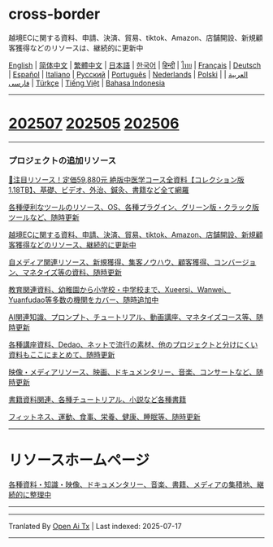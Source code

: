 # cross-border
越境ECに関する資料、申請、決済、貿易、tiktok、Amazon、店舗開設、新規顧客獲得などのリソースは、継続的に更新中

[English](https://openaitx.github.io/view.html?user=mswnlz&project=cross-border&lang=en) | [简体中文](https://openaitx.github.io/view.html?user=mswnlz&project=cross-border&lang=zh-CN) | [繁體中文](https://openaitx.github.io/view.html?user=mswnlz&project=cross-border&lang=zh-TW) | [日本語](https://openaitx.github.io/view.html?user=mswnlz&project=cross-border&lang=ja) | [한국어](https://openaitx.github.io/view.html?user=mswnlz&project=cross-border&lang=ko) | [हिन्दी](https://openaitx.github.io/view.html?user=mswnlz&project=cross-border&lang=hi) | [ไทย](https://openaitx.github.io/view.html?user=mswnlz&project=cross-border&lang=th) | [Français](https://openaitx.github.io/view.html?user=mswnlz&project=cross-border&lang=fr) | [Deutsch](https://openaitx.github.io/view.html?user=mswnlz&project=cross-border&lang=de) | [Español](https://openaitx.github.io/view.html?user=mswnlz&project=cross-border&lang=es) | [Italiano](https://openaitx.github.io/view.html?user=mswnlz&project=cross-border&lang=it) | [Русский](https://openaitx.github.io/view.html?user=mswnlz&project=cross-border&lang=ru) | [Português](https://openaitx.github.io/view.html?user=mswnlz&project=cross-border&lang=pt) | [Nederlands](https://openaitx.github.io/view.html?user=mswnlz&project=cross-border&lang=nl) | [Polski](https://openaitx.github.io/view.html?user=mswnlz&project=cross-border&lang=pl) | [العربية](https://openaitx.github.io/view.html?user=mswnlz&project=cross-border&lang=ar) | [فارسی](https://openaitx.github.io/view.html?user=mswnlz&project=cross-border&lang=fa) | [Türkçe](https://openaitx.github.io/view.html?user=mswnlz&project=cross-border&lang=tr) | [Tiếng Việt](https://openaitx.github.io/view.html?user=mswnlz&project=cross-border&lang=vi) | [Bahasa Indonesia](https://openaitx.github.io/view.html?user=mswnlz&project=cross-border&lang=id)

------------
# [202507](https://raw.githubusercontent.com/mswnlz/cross-border/main/202507.md) [202505](https://raw.githubusercontent.com/mswnlz/cross-border/main/202505.md) [202506](https://raw.githubusercontent.com/mswnlz/cross-border/main/202506.md)



---------------
### プロジェクトの追加リソース

[🎁注目リソース！定価59,880元 絶版中医学コース全資料【コレクション版1.18TB】、基礎、ビデオ、外治、鍼灸、書籍など全て網羅](https://github.com/mswnlz/chinese-traditional)

[各種便利なツールのリソース、OS、各種プラグイン、グリーン版・クラック版ツールなど、随時更新](https://github.com/mswnlz/tools)


[越境ECに関する資料、申請、決済、貿易、tiktok、Amazon、店舗開設、新規顧客獲得などのリソース、継続的に更新中](https://github.com/mswnlz/cross-border)

[自メディア関連リソース、新規獲得、集客ノウハウ、顧客獲得、コンバージョン、マネタイズ等の資料、随時更新](https://github.com/mswnlz/self-media)

[教育関連資料、幼稚園から小学校・中学校まで、Xueersi、Wanwei、Yuanfudao等多数の機関をカバー、随時追加中](https://github.com/mswnlz/edu-knowlege)

[AI関連知識、プロンプト、チュートリアル、動画講座、マネタイズコース等、随時更新](https://github.com/mswnlz/AIknowledge)

[各種講座資料、Dedao、ネットで流行の素材、他のプロジェクトと分けにくい資料もここにまとめて、随時更新](https://github.com/mswnlz/curriculum)

[映像・メディアリソース、映画、ドキュメンタリー、音楽、コンサートなど、随時更新](https://github.com/mswnlz/movies)

[書籍資料関連、各種チュートリアル、小説など各種書籍](https://github.com/mswnlz/book)

[フィットネス、運動、食事、栄養、健康、睡眠等、随時更新](https://github.com/mswnlz/healthy)



---------------

# リソースホームページ
[各種資料・知識・映像、ドキュメンタリー、音楽、書籍、メディアの集積地、継続的に整理中](https://github.com/mswnlz)

---------------


---

Tranlated By [Open Ai Tx](https://github.com/OpenAiTx/OpenAiTx) | Last indexed: 2025-07-17

---